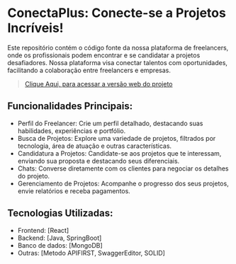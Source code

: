 # ConectaPlus: Conecte-se a Projetos Incríveis!

Este repositório contém o código fonte da nossa plataforma de freelancers, onde os profissionais podem encontrar e se candidatar a projetos desafiadores. Nossa plataforma visa conectar talentos com oportunidades, facilitando a colaboração entre freelancers e empresas.


>[Clique Aqui, para acessar a versão web do projeto](https://frontend-conecta-f069212eea10.herokuapp.com/)
 
 
## Funcionalidades Principais:
- Perfil do Freelancer: Crie um perfil detalhado, destacando suas habilidades, experiências e portfólio.
- Busca de Projetos: Explore uma variedade de projetos, filtrados por tecnologia, área de atuação e outras características.
- Candidatura a Projetos: Candidate-se aos projetos que te interessam, enviando sua proposta e destacando seus diferenciais.
- Chats: Converse diretamente com os clientes para negociar os detalhes do projeto.
- Gerenciamento de Projetos: Acompanhe o progresso dos seus projetos, envie relatórios e receba pagamentos.

## Tecnologias Utilizadas:

- Frontend: [React]
- Backend: [Java, SpringBoot]
- Banco de dados: [MongoDB]
- Outras: [Metodo APIFIRST, SwaggerEditor, SOLID]




